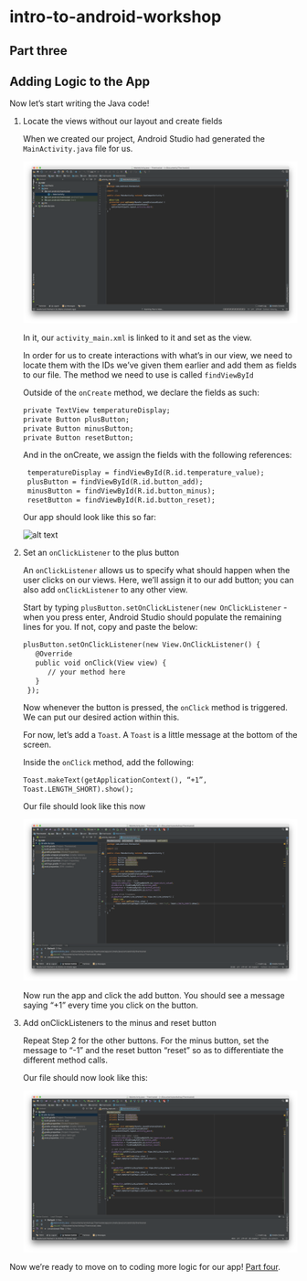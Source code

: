 # intro-to-android-workshop
## Part three

Adding Logic to the App
------

Now let’s start writing the Java code!

1. Locate the views without our layout and create fields

   When we created our project, Android Studio had generated the `MainActivity.java` file for us. 

   ![alt text](../Part-1/screenshots/screenshot00007.png "Original file")

   In it, our `activity_main.xml` is linked to it and set as the view.

   In order for us to create interactions with what’s in our view, we need to locate them with the IDs we’ve given them earlier and add them as fields to our file. The method we need to use is called `findViewById`

   Outside of the `onCreate` method, we declare the fields as such:

   ```  
   private TextView temperatureDisplay;
   private Button plusButton;
   private Button minusButton;
   private Button resetButton;
   ```

   And in the onCreate, we assign the fields with the following references:

   ```    
    temperatureDisplay = findViewById(R.id.temperature_value);
    plusButton = findViewById(R.id.button_add);
    minusButton = findViewById(R.id.button_minus);
    resetButton = findViewById(R.id.button_reset);
    ```

   Our app should look like this so far:

   ![alt text](screenshots/screenshot00001.png "findViewById")

2. Set an `onClickListener` to the plus button

   An `onClickListener` allows us to specify what should happen when the user clicks on our views. Here, we’ll assign it to our add button; you can also add `onClickListener` to any other view.

   Start by typing `plusButton.setOnClickListener(new OnClickListener` - when you press enter, Android Studio should populate the remaining lines for you. If not, copy and paste the below:

   ```    
   plusButton.setOnClickListener(new View.OnClickListener() {
      @Override
      public void onClick(View view) {
         // your method here
      }
    });
    ```

   Now whenever the button is pressed, the `onClick` method is triggered. We can put our desired action within this.

   For now, let’s add a `Toast`. A `Toast` is a little message at the bottom of the screen.

   Inside the `onClick` method, add the following: 

   ```    
   Toast.makeText(getApplicationContext(), “+1”, Toast.LENGTH_SHORT).show();
   ```

   Our file should look like this now

   ![alt text](screenshots/screenshot00002.png "Toast")

   Now run the app and click the add button. You should see a message saying “+1” every time you click on the button.

3. Add onClickListeners to the minus and reset button

   Repeat Step 2 for the other buttons. For the minus button, set the message to “-1” and the reset button “reset” so as to differentiate the different method calls.

   Our file should now look like this:

   ![alt text](screenshots/screenshot00003.png "Toast for all buttons")


Now we’re ready to move on to coding more logic for our app! [Part four](../Part-4/instructions.md).
